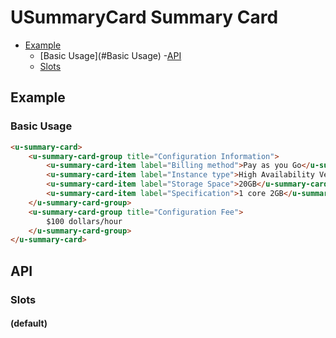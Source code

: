 <!-- The README.md is automatically generated based on api.yaml and docs/*.md for easy viewing on GitHub and NPM. If you need to modify, please view the source file -->

# USummaryCard Summary Card

- [Example](#example)
    - [Basic Usage](#Basic Usage)
-[API]()
    - [Slots](#slots)

## Example
### Basic Usage

``` html
<u-summary-card>
    <u-summary-card-group title="Configuration Information">
        <u-summary-card-item label="Billing method">Pay as you Go</u-summary-card-item>
        <u-summary-card-item label="Instance type">High Availability Version</u-summary-card-item>
        <u-summary-card-item label="Storage Space">20GB</u-summary-card-item>
        <u-summary-card-item label="Specification">1 core 2GB</u-summary-card-item>
    </u-summary-card-group>
    <u-summary-card-group title="Configuration Fee">
        $100 dollars/hour
    </u-summary-card-group>
</u-summary-card>
```

## API
### Slots

#### (default)



